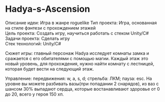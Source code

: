 # Hadya-s-Ascension
Описание идеи: Игра в жанре roguelike 
Тип проекта: Игра, основанная на стиле фэнтези с прохождением этажей  
Цель проекта: Создать игру, научиться работать с стеком Unity/C#  
Задачи проекта: Сделать игру  
Стек технологий: Unity/C#

Сюжет игры: главный персонаж Hadya исследует комнаты замка и сражается с его обитателями с помощью магии. Каждый этаж это новый уровень, для прохождения, нужно найти комнату с лестницей, которая будет вести на следующий этаж.

Управление: передвижения: w, a, s, d; стрельба: ЛКМ; пауза: esc.
На уровне вы можете разбивать вазы(при попадании 2 снарядов), из ваз с шансом 30% выпадают сердца, которые востанавливают здоровье от 0 до 20, всего у героя 150 хп.  
